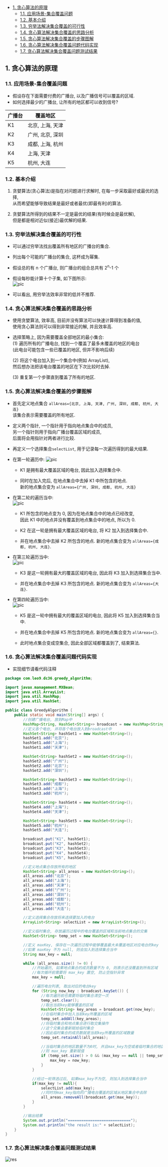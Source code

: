 <!-- TOC -->

- [1. 贪心算法的原理](#1-贪心算法的原理)
  - [1.1. 应用场景-集合覆盖问题](#11-应用场景-集合覆盖问题)
  - [1.2. 基本介绍](#12-基本介绍)
  - [1.3. 穷举法解决集合覆盖的可行性](#13-穷举法解决集合覆盖的可行性)
  - [1.4. 贪心算法解决集合覆盖的思路分析](#14-贪心算法解决集合覆盖的思路分析)
  - [1.5. 贪心算法解决集合覆盖的步骤图解](#15-贪心算法解决集合覆盖的步骤图解)
  - [1.6. 贪心算法解决集合覆盖问题代码实现](#16-贪心算法解决集合覆盖问题代码实现)
  - [1.7. 贪心算法解决集合覆盖问题测试结果](#17-贪心算法解决集合覆盖问题测试结果)

<!-- /TOC -->

## 1. 贪心算法的原理

### 1.1. 应用场景-集合覆盖问题
- 假设存在下面需要付费的广播台, 以及广播信号可以覆盖的区域.  
- 如何选择最少的广播台, 让所有的地区都可以收到信号?

|广播台|覆盖地区|
|--|--|
|K1|北京, 上海, 天津|
|K2|广州, 北京, 深圳|
|K3|成都, 上海, 杭州|
|K4|上海, 天津|
|K5|杭州, 大连|

### 1.2. 基本介绍
1) 贪婪算法(贪心算法)是指在对问题进行求解时, 在每一步采取最好或最优的选择,  
   从而希望能够导致结果是最好或者最优(即最有利)的算法.

2) 贪婪算法所得到的结果不一定是最优的结果(有时候会是最优解),  
   但是都是相对近似(接近)最优解的结果.


### 1.3. 穷举法解决集合覆盖的可行性
- 可以通过穷举法找出覆盖所有地区的广播台的集合.  

- 列出每个可能的广播台的集合, 这杯成为幂集.  

- 假设总的有 n 个广播台, 则广播台的组合总共有 2<sup>n</sup>-1 个

- 假设每秒能计算十个子集, 如下图所示:   
  ![pic](../99.images/2020-08-09-19-49-01.png)  

- 可以看出, 用穷举法效率非常的低并不推荐.

### 1.4. 贪心算法解决集合覆盖的思路分析
- 使用贪婪算法, 效率高, 目前并没有算法可以快速计算得到准备的值,  
  使用贪心算法则可以得到非常接近的解, 并且效率高.

- 选择策略上, 因为需要覆盖全部地区的最小集合:  
  (1) 遍历所有的广播电台, 找到一个覆盖了最多未覆盖的地区的电台  
  (此电台可能包含一些已覆盖的地区, 但并不影响后续)  

  (2) 将这个电台加入到一个集合中(例如 ArrayList),   
  然后想办法把该电台覆盖的地区在下次比较时去掉.  

  (3) 重复第一个步骤直到覆盖了所有的地区.  

### 1.5. 贪心算法解决集合覆盖的步骤图解
- 首先定义地点集合 `allAreas={北京, 上海, 天津, 广州, 深圳, 成都, 杭州, 大连}`  
  该集合表示需要覆盖的所有地区.  

- 定义两个指针, 一个指针用于指向地点集合中的成员,  
  另一个指针则用于指向广播台覆盖区域的成员,  
  后面将会用指针对两者进行比较.  

- 再定义一个选择集合`selectList`, 用于记录每一次遍历得到的最大结果.

- 在第一轮遍历中:
  ![pic](../99.images/2020-08-09-21-10-44.png)   

  -  K1 是拥有最大覆盖区域的电台, 因此加入选择集合中.  
  
  - 同时在加入完后, 在地点集合中去掉 K1 中所包含的地点.  
    新的地点集合变为 `allAreas={广州, 深圳, 成都, 杭州, 大连}`  

- 在第二轮的遍历当中:  
  ![pic](../99.images/2020-08-09-21-18-42.png)   

  - K1 所包含的地点变为 0, 因为在地点集合中的地点已经改变,  
    因此 K1 中的地点并没有覆盖到地点集合中的地点, 所以为 0.  
  
  - K2 在这一轮是拥有最大覆盖区域的电台, 将 K2 加入到选择集合中.  

  - 并在地点集合中去掉 K2 所包含的地点. 新的地点集合变为 `allAreas={成都, 杭州, 大连}`.

- 在第三轮遍历当中:    
  ![pic](../99.images/2020-08-09-21-26-40.png)  

  - K3 是这一轮拥有最大的覆盖区域的电台, 因此将 K3 加入到选择集合当中.  
  
  - 并在地点集合中去掉 K3 所包含的地点. 新的地点集合变为 `allAreas={大连}`.

- 在第四轮遍历当中:  
  ![pic](../99.images/2020-08-09-21-28-56.png)  

  - K5 是这一轮中拥有最大的覆盖区域的电台, 因此将 K5 加入到选择集合当中.  

  - 并在地点集合中去掉 K5 所包含的地点. 新的地点集合变为 `allAreas={}`.  

  - 此时地点集合变成空集合, 因此全部区域都覆盖到了, 结束算法.


### 1.6. 贪心算法解决集合覆盖问题代码实现
- 实现细节请看代码注释
  
```java
package com.leo9.dc36.greedy_algorithm;

import javax.management.MXBean;
import java.util.ArrayList;
import java.util.HashMap;
import java.util.HashSet;

public class GreedyAlgorithm {
    public static void main(String[] args) {
        //创建广播电台, 放到Map中
        HashMap<String, HashSet<String>> broadcast = new HashMap<String, HashSet<String>>();
        //定义各个电台, 并将各个电台放入到broadcast中
        HashSet<String> hashSet1 = new HashSet<String>();
        hashSet1.add("北京");
        hashSet1.add("上海");
        hashSet1.add("天津");

        HashSet<String> hashSet2 = new HashSet<String>();
        hashSet2.add("广州");
        hashSet2.add("北京");
        hashSet2.add("深圳");

        HashSet<String> hashSet3 = new HashSet<String>();
        hashSet3.add("成都");
        hashSet3.add("上海");
        hashSet3.add("杭州");

        HashSet<String> hashSet4 = new HashSet<String>();
        hashSet4.add("上海");
        hashSet4.add("天津");

        HashSet<String> hashSet5 = new HashSet<String>();
        hashSet5.add("杭州");
        hashSet5.add("大连");

        broadcast.put("K1", hashSet1);
        broadcast.put("K2", hashSet2);
        broadcast.put("K3", hashSet3);
        broadcast.put("K4", hashSet4);
        broadcast.put("K5", hashSet5);

        //定义地点集合存放所有的地区
        HashSet<String> all_areas = new HashSet<String>();
        all_areas.add("北京");
        all_areas.add("上海");
        all_areas.add("天津");
        all_areas.add("广州");
        all_areas.add("深圳");
        all_areas.add("成都");
        all_areas.add("杭州");
        all_areas.add("大连");

        //定义选择集合存放将来选择要加入的电台
        ArrayList<String> selectList = new ArrayList<String>();

        //定义临时集合, 存放遍历过程中的电台覆盖的区域和当前地点集合的交集
        HashSet<String> temp_set = new HashSet<String>();

        //定义 maxKey, 保存在一次遍历过程中能够覆盖最大未覆盖地区对应电台的key
        //如果 maxKey 不为 null, 则会加入到选择集合当中
        String max_key = null;

        while (all_areas.size() != 0) {
            //开始遍历, 如果地点集合的成员数量不为 0, 则表示还没覆盖到所有区域
            //每次循环前需要将 max_key 置空, 防止空指针异常
            max_key = null;

            //遍历电台列表, 取出对应的电台key
            for (String now_key : broadcast.keySet()) {
                //每次遍历前也需要将临时集合清空一次
                temp_set.clear();
                //取出当前key能够覆盖的区域
                HashSet<String> key_areas = broadcast.get(now_key);
                //在临时集合中加入当前key所覆盖的区域
                temp_set.addAll(key_areas);
                //将临时集合和地点集合进行取交集操作
                //这个交集会重新赋给临时集合
                //因此临时集合的成员数就是当前key所覆盖的区域数量
                temp_set.retainAll(all_areas);

                //当临时集合的地区数量不为0时, 并且max_key为空或者临时集合的地区数量大于当前max_key所对应的电台覆盖的地区数量
                //则 max_key 重新赋值
                if (temp_set.size() > 0 && (max_key == null || temp_set.size() > broadcast.get(max_key).size())) {
                    max_key = now_key;
                }
            }

            //经过一轮筛选过后, 如果max_key不为空, 则加入到选择集合当中
            if(max_key != null){
                selectList.add(max_key);
                //同时将max_key指向的广播电台覆盖的区域从地区集合中去除
                all_areas.removeAll(broadcast.get(max_key));
            }
        }

        //输出结果
        System.out.println("============================");
        System.out.println("the result is:" + selectList);
    }
}

```

### 1.7. 贪心算法解决集合覆盖问题测试结果
![res](../99.images/2020-08-09-22-52-15.png)